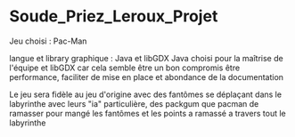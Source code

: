 # Soude_Priez_Leroux_Projet

Jeu choisi : Pac-Man

langue et library graphique : Java et libGDX
Java choisi pour la maîtrise de l'équipe et libGDX car cela semble être un bon compromis être performance, faciliter de mise en place et abondance de la documentation 

Le jeu sera fidèle au jeu d'origine avec des fantômes se déplaçant dans le labyrinthe avec leurs "ia" particulière, des packgum que pacman de ramasser pour mangé les fantômes et les points a ramassé a travers tout le labyrinthe 
